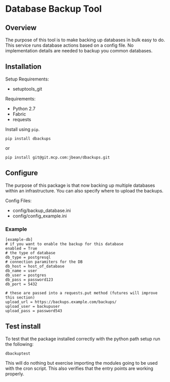 Database Backup Tool
====================

Overview
--------
The purpose of this tool is to make backing up databases in bulk easy to do. This service runs database actions based on a config file. No implementation details are needed to backup you common databases.

Installation
------------
Setup Requirements:

* setuptools_git

Requirements:

* Python 2.7
* Fabric
* requests

Install using `pip`.

    pip install dbackups

or

    pip install git@git.mcp.com:jbean/dbackups.git

Configure
---------
The purpose of this package is that now backing up multiple databases within an infrastructure. You can also specify
where to upload the backups.

Config Files:

* config/backup_database.ini
* config/config_example.ini

### Example

    [example-db]
    # if you want to enable the backup for this database
    enabled = True
    # the type of database
    db_type = postgresql
    # connection paramiters for the DB
    db_host = host_of_database
    db_name = user
    db_user = postgres
    db_pass = password123
    db_port = 5432

    # these are passed into a requests.put method (futures will improve this section)
    upload_url = https://backups.example.com/backups/
    upload_user = backupuser
    upload_pass = password543

Test install
------------
To test that the package installed correctly with the python path setup run the following:

    dbackuptest

This will do nothing but exercise importing the modules going to be used with the cron script. This also verifies
that the entry points are working properly.
